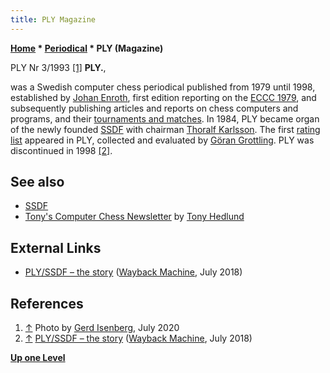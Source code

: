```yaml
---
title: PLY Magazine
---
```

**[Home](Home "Home") \* [Periodical](Periodical "Periodical") \* PLY (Magazine)**



 [](File:PLY_3_1993.jpg) PLY Nr 3/1993 <a id="cite-note-1" href="#cite-ref-1">[1]</a> 
**PLY.**,  

was a Swedish computer chess periodical published from 1979 until 1998, established by [Johan Enroth](Johan_Enroth "Johan Enroth"), first edition reporting on the [ECCC 1979](ECCC_1979 "ECCC 1979"),
and subsequently publishing articles and reports on chess computers and programs, and their [tournaments and matches](Tournaments_and_Matches "Tournaments and Matches").
In 1984, PLY became organ of the newly founded [SSDF](SSDF "SSDF") with chairman [Thoralf Karlsson](index.php?title=Thoralf_Karlsson&action=edit&redlink=1 "Thoralf Karlsson (page does not exist)"). The first [rating list](Engine_Rating_Lists "Engine Rating Lists") appeared in PLY, collected and evaluated by [Göran Grottling](G%C3%B6ran_Grottling "Göran Grottling").
PLY was discontinued in 1998 <a id="cite-note-2" href="#cite-ref-2">[2]</a>. 



## See also


* [SSDF](SSDF "SSDF")
* [Tony's Computer Chess Newsletter](Tony_Hedlund#CCN "Tony Hedlund") by [Tony Hedlund](Tony_Hedlund "Tony Hedlund")


## External Links


* [PLY/SSDF – the story](https://web.archive.org/web/20180713223218/http://privat.bahnhof.se/wb432434/historik.htm) ([Wayback Machine](https://en.wikipedia.org/wiki/Wayback_Machine), July 2018)


## References


1. <a id="cite-ref-1" href="#cite-note-1">↑</a> Photo by [Gerd Isenberg](Gerd_Isenberg "Gerd Isenberg"), July 2020
2. <a id="cite-ref-2" href="#cite-note-2">↑</a> [PLY/SSDF – the story](https://web.archive.org/web/20180713223218/http://privat.bahnhof.se/wb432434/historik.htm) ([Wayback Machine](https://en.wikipedia.org/wiki/Wayback_Machine), July 2018)

**[Up one Level](Periodical "Periodical")**







 

